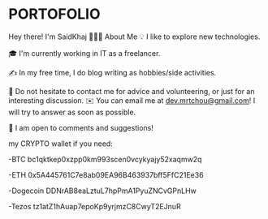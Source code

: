 # PORTOFOLIO



Hey there! I'm SaidKhaj
👨🏻‍💻  About Me
💡  I like to explore new technologies.

🎓 I'm currently working in IT as a freelancer.

✍️ In my free time, I do blog writing as hobbies/side activities.

💬 Do not hesitate to contact me for advice and volunteering, or just for an interesting discussion.
✉️ You can email me at dev.mrtchou@gmail.com! I will try to answer as soon as possible.

📄 I am open to comments and suggestions!

my CRYPTO wallet if you need:

-BTC 
bc1qktkep0xzpp0km993scen0vcykyajy52xaqmw2q

-ETH
0x5A445761C7e8ab09EA96B463937bff5FfC21Ee36

-Dogecoin
DDNrAB8eaLztuL7hpPmA1PyuZNCvGPnLHw

-Tezos
tz1atZ1hAuap7epoKp9yrjmzC8CwyT2EJnuR
